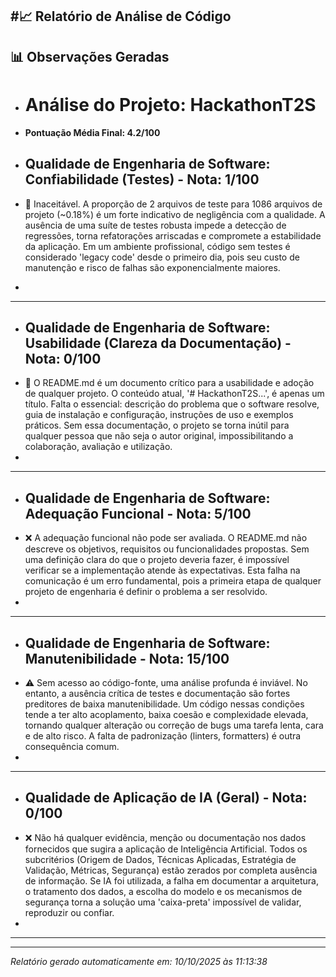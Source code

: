 #📈 Relatório de Análise de Código
---
## 📊 Observações Geradas

- # Análise do Projeto: HackathonT2S
- **Pontuação Média Final: 4.2/100**

- ## Qualidade de Engenharia de Software: Confiabilidade (Testes) - Nota: 1/100
- 🚨 Inaceitável. A proporção de 2 arquivos de teste para 1086 arquivos de projeto (~0.18%) é um forte indicativo de negligência com a qualidade. A ausência de uma suíte de testes robusta impede a detecção de regressões, torna refatorações arriscadas e compromete a estabilidade da aplicação. Em um ambiente profissional, código sem testes é considerado 'legacy code' desde o primeiro dia, pois seu custo de manutenção e risco de falhas são exponencialmente maiores.
- 
---
- ## Qualidade de Engenharia de Software: Usabilidade (Clareza da Documentação) - Nota: 0/100
- 🚨 O README.md é um documento crítico para a usabilidade e adoção de qualquer projeto. O conteúdo atual, '# HackathonT2S...', é apenas um título. Falta o essencial: descrição do problema que o software resolve, guia de instalação e configuração, instruções de uso e exemplos práticos. Sem essa documentação, o projeto se torna inútil para qualquer pessoa que não seja o autor original, impossibilitando a colaboração, avaliação e utilização.
- 
---
- ## Qualidade de Engenharia de Software: Adequação Funcional - Nota: 5/100
- ❌ A adequação funcional não pode ser avaliada. O README.md não descreve os objetivos, requisitos ou funcionalidades propostas. Sem uma definição clara do que o projeto deveria fazer, é impossível verificar se a implementação atende às expectativas. Esta falha na comunicação é um erro fundamental, pois a primeira etapa de qualquer projeto de engenharia é definir o problema a ser resolvido.
- 
---
- ## Qualidade de Engenharia de Software: Manutenibilidade - Nota: 15/100
- ⚠️ Sem acesso ao código-fonte, uma análise profunda é inviável. No entanto, a ausência crítica de testes e documentação são fortes preditores de baixa manutenibilidade. Um código nessas condições tende a ter alto acoplamento, baixa coesão e complexidade elevada, tornando qualquer alteração ou correção de bugs uma tarefa lenta, cara e de alto risco. A falta de padronização (linters, formatters) é outra consequência comum.
- 
---
- ## Qualidade de Aplicação de IA (Geral) - Nota: 0/100
- ❌ Não há qualquer evidência, menção ou documentação nos dados fornecidos que sugira a aplicação de Inteligência Artificial. Todos os subcritérios (Origem de Dados, Técnicas Aplicadas, Estratégia de Validação, Métricas, Segurança) estão zerados por completa ausência de informação. Se IA foi utilizada, a falha em documentar a arquitetura, o tratamento dos dados, a escolha do modelo e os mecanismos de segurança torna a solução uma 'caixa-preta' impossível de validar, reproduzir ou confiar.
- 
---

---
*Relatório gerado automaticamente em: 10/10/2025 às 11:13:38*